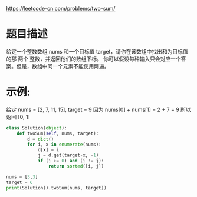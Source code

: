 https://leetcode-cn.com/problems/two-sum/
# 题目描述
给定一个整数数组 nums 和一个目标值 target，请你在该数组中找出和为目标值的那 两个 整数，并返回他们的数组下标。
你可以假设每种输入只会对应一个答案。但是，数组中同一个元素不能使用两遍。

# 示例:
给定 nums = [2, 7, 11, 15], target = 9
因为 nums[0] + nums[1] = 2 + 7 = 9
所以返回 [0, 1]

```python
class Solution(object):
    def twoSum(self, nums, target):
        d = dict()
        for i, x in enumerate(nums):
            d[x] = i
            j = d.get(target-x, -1)
            if (j >= 0) and (i != j):
                return sorted([i, j])

nums = [3,3]
target = 6
print(Solution().twoSum(nums, target))
```